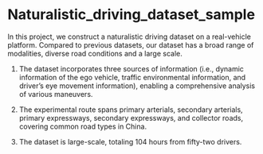 # Naturalistic_driving_dataset_sample
In this project, we construct a naturalistic driving dataset on a real-vehicle platform. 
Compared to previous datasets, our dataset has a broad range of modalities, diverse road conditions and a large scale. 

1. The dataset incorporates three sources of information (i.e., dynamic information of the ego vehicle, traffic environmental information, and driver’s eye movement information), enabling a comprehensive analysis of various maneuvers.

2. The experimental route spans primary arterials, secondary arterials, primary expressways, secondary expressways, and collector roads, covering common road types in China. 

3. The dataset is large-scale, totaling 104 hours from fifty-two drivers. 
